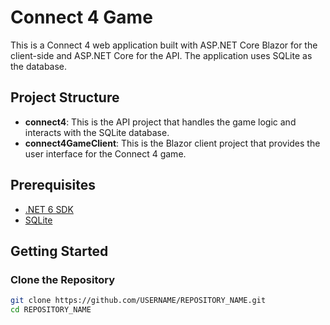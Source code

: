# Connect 4 Game

This is a Connect 4 web application built with ASP.NET Core Blazor for the client-side and ASP.NET Core for the API. The application uses SQLite as the database.

## Project Structure

- **connect4**: This is the API project that handles the game logic and interacts with the SQLite database.
- **connect4GameClient**: This is the Blazor client project that provides the user interface for the Connect 4 game.

## Prerequisites

- [.NET 6 SDK](https://dotnet.microsoft.com/download/dotnet/6.0)
- [SQLite](https://www.sqlite.org/download.html)

## Getting Started

### Clone the Repository

```sh
git clone https://github.com/USERNAME/REPOSITORY_NAME.git
cd REPOSITORY_NAME
